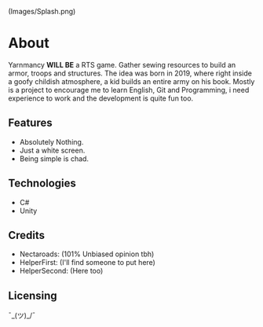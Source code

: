 (Images/Splash.png)

# About
Yarnmancy **WILL BE** a RTS game. Gather sewing resources to build an armor, troops and structures.
The idea was born in 2019, where right inside a goofy childish atmosphere, a kid builds an entire army on his book.
Mostly is a project to encourage me to learn English, Git and Programming, i need experience to work and the development is quite fun too.

## Features
- Absolutely Nothing.
- Just a white screen.
- Being simple is chad.

## Technologies
- C#
- Unity

## Credits
- Nectaroads: (101% Unbiased opinion tbh)
- HelperFirst: (I'll find someone to put here)
- HelperSecond: (Here too)

## Licensing
¯\_(ツ)_/¯